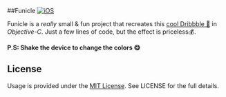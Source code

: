 ##Funicle
[![iOS](https://dl.dropboxusercontent.com/s/kgjm5yc6l2f5jf1/funicle-thumbnail.png?dl=0)](https://www.youtube.com/watch?v=xaTSbh4uO-g&feature=youtu.be)

Funicle is a _really_ small & fun project that recreates this [cool Dribbble 🏀](https://dribbble.com/shots/2284759-map001) in _Objective-C_. Just a few lines of code, but the effect is priceless💰.

**P.S: Shake the device to change the colors 😋**


## License
Usage is provided under the [MIT License](http://http//opensource.org/licenses/mit-license.php). See LICENSE for the full details.